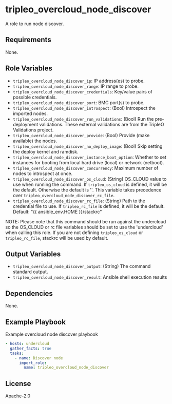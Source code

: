tripleo_overcloud_node_discover
========================

A role to run node discover.

Requirements
------------

None.

Role Variables
--------------

* `tripleo_overcloud_node_discover_ip`: IP address(es) to probe.
* `tripleo_overcloud_node_discover_range`: IP range to probe.
* `tripleo_overcloud_node_discover_credentials`: Key/value pairs of possible credentials.
* `tripleo_overcloud_node_discover_port`: BMC port(s) to probe.
* `tripleo_overcloud_node_discover_introspect`: (Bool) Introspect the imported nodes.
* `tripleo_overcloud_node_discover_run_validations`: (Bool) Run the pre-deployment validations. These external validations are
   from the TripleO Validations project.
* `tripleo_overcloud_node_discover_provide`: (Bool) Provide (make available) the nodes.
* `tripleo_overcloud_node_discover_no_deploy_image`: (Bool) Skip setting the deploy kernel and ramdisk.
* `tripleo_overcloud_node_discover_instance_boot_option`: Whether to set instances for booting from local hard drive (local)
   or network (netboot).
* `tripleo_overcloud_node_discover_concurrency`: Maximum number of nodes to introspect at once.
* `tripleo_overcloud_node_discover_os_cloud`: (String) OS_CLOUD value to use when running the command. If `tripleo_os_cloud` is defined, it will be the default. Otherwise the default is ''. This variable takes precedence over `tripleo_overcloud_node_discover_rc_file`.
* `tripleo_overcloud_node_discover_rc_file`: (String) Path to the credential file to use. If `tripleo_rc_file` is defined, it will be the default. Default: "{{ ansible_env.HOME }}/stackrc"

NOTE: Please note that this command should be run against the undercloud so the
OS_CLOUD or rc file variables should be set to use the 'undercloud' when
calling this role. If you are not defining `tripleo_os_cloud` or `tripleo_rc_file`,
stackrc will be used by default.

Output Variables
----------------

* `tripleo_overcloud_node_discover_output`: (String) The command standard output.
* `tripleo_overcloud_node_discover_result`: Ansible shell execution results

Dependencies
------------

None.

Example Playbook
----------------

Example overcloud node discover playbook

```yaml
- hosts: undercloud
  gather_facts: true
  tasks:
    - name: Discover node
      import_role:
        name: tripleo_overcloud_node_discover
```

License
-------

Apache-2.0
